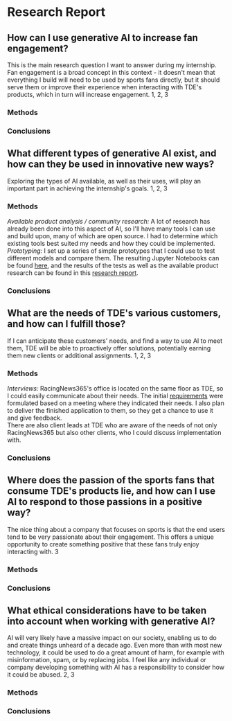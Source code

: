 # Research Report

## How can I use generative AI to increase fan engagement?
This is the main research question I want to answer during my internship. Fan engagement is a broad concept in this context - it doesn't mean that everything I build will need to be used by sports fans directly, but it should serve them or improve their experience when interacting with TDE's products, which in turn will increase engagement.
1, 2, 3
### Methods

### Conclusions

## What different types of generative AI exist, and how can they be used in innovative new ways?
Exploring the types of AI available, as well as their uses, will play an important part in achieving the internship's goals.
1, 2, 3
### Methods
_Available product analysis / community research:_ A lot of research has already been done into this aspect of AI, so I'll have many tools I can use and build upon, many of which are open source. I had to determine which existing tools best suited my needs and how they could be implemented.  
_Prototyping:_ I set up a series of simple prototypes that I could use to test different models and compare them. The resulting Jupyter Notebooks can be found [here](https://github.com/RikJansenTU/PodcastSummarizer), and the results of the tests as well as the available product research can be found in this [research report](/Project_1/AI_Model_Research.md).

### Conclusions

## What are the needs of TDE's various customers, and how can I fulfill those?
If I can anticipate these customers' needs, and find a way to use AI to meet them, TDE will be able to proactively offer solutions, potentially earning them new clients or additional assignments.
1, 2, 3
### Methods
_Interviews:_ RacingNews365's office is located on the same floor as TDE, so I could easily communicate about their needs. The initial [requirements](/Project_1/Requirements.md) were formulated based on a meeting where they indicated their needs. I also plan to deliver the finished application to them, so they get a chance to use it and give feedback.  
There are also client leads at TDE who are aware of the needs of not only RacingNews365 but also other clients, who I could discuss implementation with.  

### Conclusions

## Where does the passion of the sports fans that consume TDE's products lie, and how can I use AI to respond to those passions in a positive way?
The nice thing about a company that focuses on sports is that the end users tend to be very passionate about their engagement. This offers a unique opportunity to create something positive that these fans truly enjoy interacting with.
3
### Methods

### Conclusions

## What ethical considerations have to be taken into account when working with generative AI?
AI will very likely have a massive impact on our society, enabling us to do and create things unheard of a decade ago. Even more than with most new technology, it could be used to do a great amount of harm, for example with misinformation, spam, or by replacing jobs. I feel like any individual or company developing something with AI has a responsibility to consider how it could be abused.
2, 3
### Methods

### Conclusions


